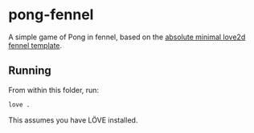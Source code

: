 # pong-fennel

A simple game of Pong in fennel, based on the [absolute minimal love2d fennel template](https://sr.ht/~benthor/absolutely-minimal-love2d-fennel/).

## Running

From within this folder, run:

```sh
love .
```

This assumes you have LÖVE installed.
